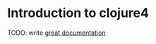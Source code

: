# Introduction to clojure4

TODO: write [great documentation](http://jacobian.org/writing/what-to-write/)
